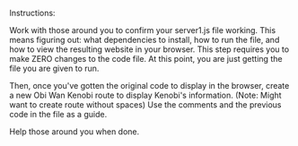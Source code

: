 Instructions:

Work with those around you to confirm your server1.js file working. This means figuring out: what dependencies to install, how to run the file, and how to view the resulting website in your browser. This step requires you to make ZERO changes to the code file. At this point, you are just getting the file you are given to run.

Then, once you've gotten the original code to display in the browser, create a new Obi Wan Kenobi  route to display Kenobi's information. (Note: Might want to create route without spaces) Use the comments and the previous code in the file as a guide.

Help those around you when done.